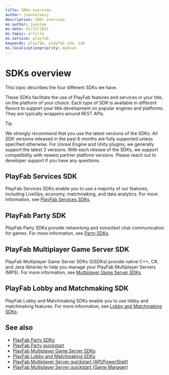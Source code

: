 ```yaml
---
title: SDKs overview
author: joannaleecy
description: SDKs overview
ms.author: joanlee
ms.date: 01/12/2021
ms.topic: article
ms.service: playfab
keywords: playfab, playfab sdk, sdk
ms.localizationpriority: medium
---
```


# SDKs overview

This topic describes the four different SDKs we have.

These SDKs facilitate the use of PlayFab features and services in your title, on the platform of your choice. Each type of SDK is available in different flavors to support your title development on popular engines and platforms. They are typically wrappers around REST APIs.

> [!TIP]
> We strongly recommend that you use the latest versions of the SDKs. All SDK versions released in the past 6 months are fully supported unless specified otherwise. For Unreal Engine and Unity plugins, we generally support the latest 2 versions. With each release of the SDKs, we support compatibility with newest partner platform versions. Please reach out to developer support if you have any questions.

## PlayFab Services SDK

PlayFab Services SDKs enable you to use a majority of our features, including LiveOps, economy, matchmaking, and data analytics. For more information, see [PlayFab Services SDKs](playfab-sdk-intro.md).

## PlayFab Party SDK

PlayFab Party SDKs provide networking and voice/text chat communication for games. For more information, see [Party SDKs](../features/multiplayer/networking/party-sdks.md).

## PlayFab Multiplayer Game Server SDK

PlayFab Multiplayer Game Server SDKs (GSDKs) provide native C++, C#, and Java libraries to help you manage your PlayFab Multiplayer Servers (MPS). For more information, see [Multiplayer Game Server SDKs](../features/multiplayer/servers/server-sdks.md).

## PlayFab Lobby and Matchmaking SDK

PlayFab Lobby and Matchmaking SDKs enable you to use lobby and matchmaking features. For more information, see [Lobby and Matchmaking SDKs](../features/multiplayer/lobby/lobby-matchmaking-sdks/lobby-matchmaking-sdks.md).

## See also

* [PlayFab Party SDKs](../features/multiplayer/networking/party-sdks.md)
* [PlayFab Party quickstart](../features/multiplayer/networking/quickstart.md) 
* [PlayFab Multiplayer Game Server SDKs](../features/multiplayer/servers/server-sdks.md)
* [PlayFab Lobby and Matchmaking SDKs](../features/multiplayer/lobby/lobby-matchmaking-sdks/lobby-matchmaking-sdks.md)
* [PlayFab Multiplayer Server quickstart (API/PowerShell)](../features/multiplayer/servers/quickstart-for-multiplayer-servers-api-powershell.md)
* [PlayFab Multiplayer Server quickstart (Game Manager)](../features/multiplayer/servers/quickstart-for-multiplayer-servers-game-manager.md)  
